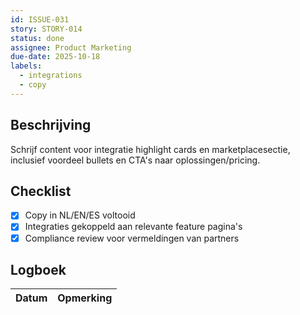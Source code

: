```yaml
---
id: ISSUE-031
story: STORY-014
status: done
assignee: Product Marketing
due-date: 2025-10-18
labels:
  - integrations
  - copy
---
```


## Beschrijving
Schrijf content voor integratie highlight cards en marketplacesectie, inclusief voordeel bullets en CTA's naar oplossingen/pricing.

## Checklist
- [x] Copy in NL/EN/ES voltooid
- [x] Integraties gekoppeld aan relevante feature pagina's
- [x] Compliance review voor vermeldingen van partners

## Logboek
| Datum | Opmerking |
|-------|-----------|
